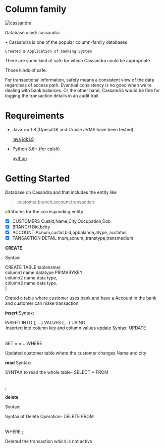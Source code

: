 # Column family

![cassandra](https://user-images.githubusercontent.com/122898714/227750508-b3241687-6c73-4749-9a80-3cd8e73f4454.png)

Database used: cassandra

• Cassandra is one of the popular column-family databases

`Created a Application of banking System `

There are some kind of safe for which Cassandra could be appropriate.

Those kinds of safe:

For transactional information, safety means a consistent view of the data regardless of access path. Eventual           consistency is no good when we're dealing with bank balances. Or the other hand, Cassandra would be fine for           logging the transaction details in an audit trail.

# Requreiments
- Java >= 1.8 (OpenJDK and Oracle JVMS have been tested)

  [java jdk1.8](https://www.oracle.com/webapps/redirect/signon?nexturl=https://download.oracle.com/otn/java/jdk/8u40-b26/jdk-8u40-windows-x64.exe)

* Python 3.6+ (for cqlsh)

  [python](https://www.python.org/ftp/python/2.7/python-2.7.amd64.msi)


# Getting Started

Database on Casandra and that includes the entity like

 > customer,branch,account,transaction
 
 attributes for the corresponding entity

 - [x] CUSTOMERS Custid,Name,City,Occupation,Dob
 - [x] BRANCH  Bid,bcity 
 - [x] ACCOUNT  Acnum,custid,bid,opbalance,atype, acstatus 
 - [x] TANSACTION DETAIL tnum,acnum,,transtype,transmedium

**CREATE**

Syntax:

CREATE TABLE tablename(  
   column1 name datatype PRIMARYKEY,  
   column2 name data type,  
   column3 name data type.  
   ) 

Crated a table where customer uses bank and have a 
Account in the bank and customer can make transaction

**insert**
Syntax:

 INSERT INTO <table name>
(<column1>,<column2>....)
VALUES (<value1>,<value2>...)
USING<option>

Inserted into column key and column values

**update**
Syntax:

UPDATE <table name>
SET <column name>=<new value>
<column name>=<value>...
WHERE <condition>

Updated customer table where the customer changes
Name and city


**read**
Syntax:

SYNTAX to read the whole table-
SELECT * FROM <table name>;

**delete**

Syntax:

Syntax of Delete Operation-
DELETE <identifier> FROM <table name> WHERE <condition>;

Deleted the transaction which is not active









